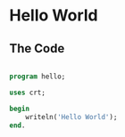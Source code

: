 # Hello World

## The Code
```pas

program hello;

uses crt;

begin
    writeln('Hello World');
end.
```